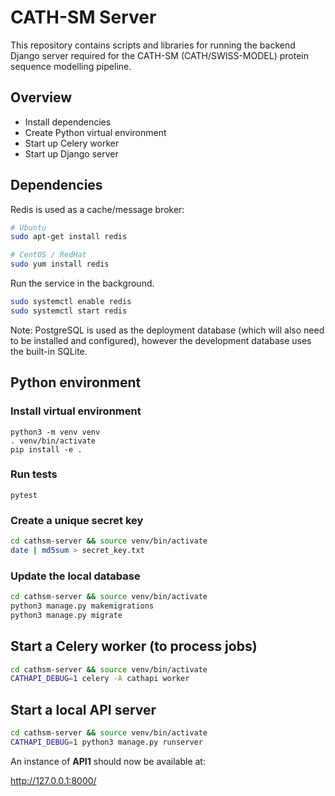 
# CATH-SM Server

This repository contains scripts and libraries for running the backend Django server
required for the CATH-SM (CATH/SWISS-MODEL) protein sequence modelling pipeline.

## Overview

* Install dependencies
* Create Python virtual environment
* Start up Celery worker
* Start up Django server

## Dependencies

Redis is used as a cache/message broker:

```sh
# Ubuntu
sudo apt-get install redis

# CentOS / RedHat
sudo yum install redis
```

Run the service in the background.

```sh
sudo systemctl enable redis
sudo systemctl start redis
```

Note: PostgreSQL is used as the deployment database (which will also need to be installed and configured), however the development database uses the built-in SQLite.

## Python environment

### Install virtual environment

```
python3 -m venv venv
. venv/bin/activate
pip install -e .
```

### Run tests

```
pytest
```

### Create a unique secret key

```sh
cd cathsm-server && source venv/bin/activate
date | md5sum > secret_key.txt
```

### Update the local database

```sh
cd cathsm-server && source venv/bin/activate
python3 manage.py makemigrations
python3 manage.py migrate
```

## Start a Celery worker (to process jobs)

```sh
cd cathsm-server && source venv/bin/activate
CATHAPI_DEBUG=1 celery -A cathapi worker
```

## Start a local API server

```sh
cd cathsm-server && source venv/bin/activate
CATHAPI_DEBUG=1 python3 manage.py runserver
```

An instance of **API1** should now be available at:

http://127.0.0.1:8000/
